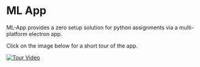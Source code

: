 # ML App

ML-App provides a zero setup solution for python assignments via a multi-platform electron app.

Click on the image below for a short tour of the app.

[![Tour Video](https://j.gifs.com/l5EDy7.gif)](https://www.youtube.com/watch?v=fiKaIJcfsAs&feature=youtu.be)
